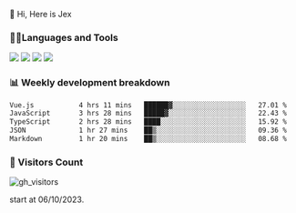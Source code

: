  👋 Hi, Here is Jex

 

### 🧑‍💻Languages and Tools

<code><a href="https://react.dev"><img src="https://api.iconify.design/logos:react.svg" /></a></code>
<code><a href="https://github.com/vuejs/core"><img src="https://api.iconify.design/logos:vue.svg" /></a></code> 
<code><a href="https://github.com/microsoft/TypeScript"><img src="https://api.iconify.design/logos:typescript-icon.svg" /></a></code>
<code><a href="https://threejs.org/"><img src="https://api.iconify.design/logos:threejs.svg" /></a></code>

### 📊 Weekly development breakdown

<!--START_SECTION:waka-->

```txt
Vue.js           4 hrs 11 mins   ██████▓░░░░░░░░░░░░░░░░░░   27.01 %
JavaScript       3 hrs 28 mins   █████▓░░░░░░░░░░░░░░░░░░░   22.43 %
TypeScript       2 hrs 28 mins   ████░░░░░░░░░░░░░░░░░░░░░   15.92 %
JSON             1 hr 27 mins    ██▒░░░░░░░░░░░░░░░░░░░░░░   09.36 %
Markdown         1 hr 20 mins    ██▒░░░░░░░░░░░░░░░░░░░░░░   08.68 %
```

<!--END_SECTION:waka-->


### 👀 Visitors Count

![gh_visitors](https://profile-counter.glitch.me/jexlau/count.svg)

start at 06/10/2023.
